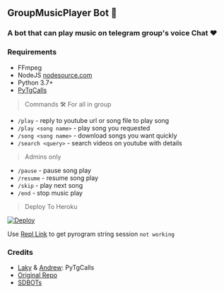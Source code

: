 <h2 align="centre">GroupMusicPlayer Bot 🎵</h2>

### A bot that can play music on telegram group's voice Chat ❤️

<h3>Requirements </h3>

- FFmpeg
- NodeJS [nodesource.com](https://nodesource.com/)
- Python 3.7+
- [PyTgCalls](https://github.com/pytgcalls/pytgcalls)

> Commands 🛠
> For all in group
- `/play` - reply to youtube url or song file to play song
- `/play <song name>` - play song you requested
- `/song <song name>` - download songs you want quickly
- `/search <query>` - search videos on youtube with details

> Admins only
- `/pause` - pause song play
- `/resume` - resume song play
- `/skip` - play next song
- `/end` - stop music play

> Deploy To Heroku</h4>

[![Deploy](https://www.herokucdn.com/deploy/button.svg)](https://heroku.com/deploy?template=https://github.com/Sadew451/SDGroupMusicPlayer)

Use [Repl Link](https://replit.com/@SpEcHiDe/GenerateStringSession) to get pyrogram string session `not working`

### Credits

- [Laky](https://github.com/Laky-64) & [Andrew](https://github.com/AndrewLaneX): PyTgCalls
- [Original Repo](https://github.com/suprojects/CallsMusic)
- [SDBOTs](https://t.me/SDBOTs_Inifinity)
